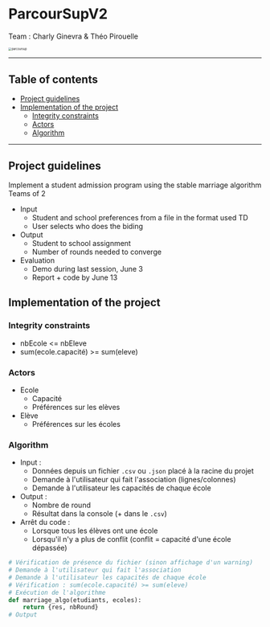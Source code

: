 # ParcourSupV2

Team : Charly Ginevra & Théo Pirouelle

<img src="https://upload.wikimedia.org/wikipedia/fr/thumb/d/dc/Logo_parcoursup.svg/1200px-Logo_parcoursup.svg.png" alt="parcoursup" style="zoom:40%;" />

---

## Table of contents

- [Project guidelines](#project-guidelines)
- [Implementation of the project](#implementation-of-the-project)
  - [Integrity constraints](#integrity-constraints)
  - [Actors](#actors)
  - [Algorithm](#algorithm)

---

## Project guidelines
Implement a student admission program using the stable marriage algorithm
Teams of 2

- Input
  - Student and school preferences from a file in the format used TD
  - User selects who does the biding
- Output
  - Student to school assignment
  - Number of rounds needed to converge
- Evaluation
  - Demo during last session, June 3
  - Report + code by June 13



## Implementation of the project

### Integrity constraints

- nbEcole <= nbEleve
- sum(ecole.capacité) >= sum(eleve)

### Actors

- Ecole
  - Capacité
  - Préférences sur les elèves
- Elève
  - Préférences sur les écoles

### Algorithm

- Input :
  - Données depuis un fichier `.csv` ou `.json` placé à la racine du projet
  - Demande à l'utilisateur qui fait l'association (lignes/colonnes)
  - Demande à l'utilisateur les capacités de chaque école
- Output :
  - Nombre de round
  - Résultat dans la console (+ dans le `.csv`)
- Arrêt du code :
  - Lorsque tous les élèves ont une école
  - Lorsqu'il n'y a plus de conflit (conflit = capacité d'une école dépassée)

```python
# Vérification de présence du fichier (sinon affichage d'un warning)
# Demande à l'utilisateur qui fait l'association
# Demande à l'utilisateur les capacités de chaque école
# Vérification : sum(ecole.capacité) >= sum(eleve)
# Exécution de l'algorithme
def marriage_algo(etudiants, ecoles):
    return {res, nbRound}
# Output
```
